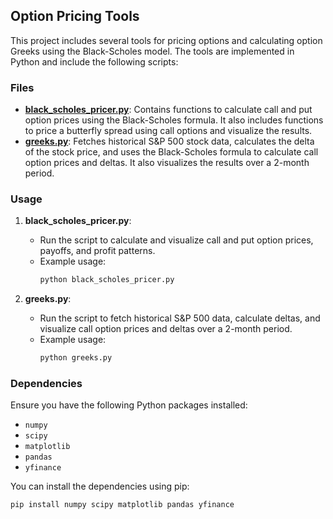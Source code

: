 ## Option Pricing Tools

This project includes several tools for pricing options and calculating option Greeks using the Black-Scholes model. The tools are implemented in Python and include the following scripts:

### Files

- **[black_scholes_pricer.py](black_scholes_pricer.py)**: Contains functions to calculate call and put option prices using the Black-Scholes formula. It also includes functions to price a butterfly spread using call options and visualize the results.
- **[greeks.py](greeks.py)**: Fetches historical S&P 500 stock data, calculates the delta of the stock price, and uses the Black-Scholes formula to calculate call option prices and deltas. It also visualizes the results over a 2-month period.

### Usage

1. **black_scholes_pricer.py**:
   - Run the script to calculate and visualize call and put option prices, payoffs, and profit patterns.
   - Example usage:
     ```sh
     python black_scholes_pricer.py
     ```

2. **greeks.py**:
   - Run the script to fetch historical S&P 500 data, calculate deltas, and visualize call option prices and deltas over a 2-month period.
   - Example usage:
     ```sh
     python greeks.py
     ```

### Dependencies

Ensure you have the following Python packages installed:
- `numpy`
- `scipy`
- `matplotlib`
- `pandas`
- `yfinance`

You can install the dependencies using pip:
```sh
pip install numpy scipy matplotlib pandas yfinance
```
